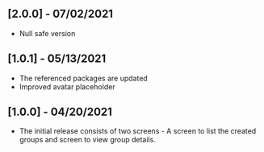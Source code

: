 ## [2.0.0] - 07/02/2021

* Null safe version

## [1.0.1] - 05/13/2021

* The referenced packages are updated
* Improved avatar placeholder

## [1.0.0] - 04/20/2021

* The initial release consists of two screens - A screen to list the created groups and screen to view group details.
